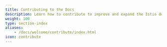 ```yaml
---
title: Contributing to the Docs
description: Learn how to contribute to improve and expand the Istio documentation.
weight: 100
type: section-index
aliases:
    - /docs/welcome/contribute/index.html
icon: contribute
---
```

